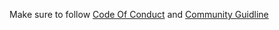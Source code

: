 Make sure to follow [Code Of Conduct](https://github.com/OpInCo-Community/HacktoberWeek/blob/main/CODE_OF_CONDUCT.md) and [Community Guidline](https://github.com/OpInCo-Community/HacktoberWeek#contributing-guidelines)